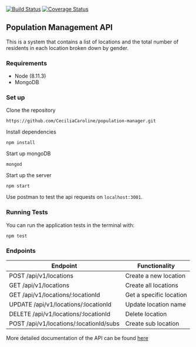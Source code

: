 [![Build Status](https://travis-ci.org/CeciliaCaroline/population-manager.svg?branch=master)](https://travis-ci.org/CeciliaCaroline/population-manager)
[![Coverage Status](https://coveralls.io/repos/github/CeciliaCaroline/population-manager/badge.svg?branch=master)](https://coveralls.io/github/CeciliaCaroline/population-manager?branch=master)

## Population Management API

This is a system that contains a list of locations and the total number of residents in each location broken down by gender.

### Requirements
- Node (8.11.3)
- MongoDB

### Set up
Clone the repository

`https://github.com/CeciliaCaroline/population-manager.git`

Install dependencies

`npm install`

Start up mongoDB

`mongod`

Start up the server

`npm start`

Use postman to test the api requests on `localhost:3001`.

### Running Tests

You can run the application tests in the terminal with:

`npm test`

### Endpoints

Endpoint | Functionality
------------ | -------------
POST /api/v1/locations |Create a new location
GET /api/v1/locations |Create all locations
GET /api/v1/locations/:locationId | Get a specific location
UPDATE /api/v1/locations/:locationId | Update location name
DELETE /api/v1/locations/:locationId  | Delete location
POST /api/v1/locations/:locationId/subs  | Create sub location 

More detailed documentation of the API can be found [here](https://documenter.getpostman.com/view/2437198/RztpqTXu)